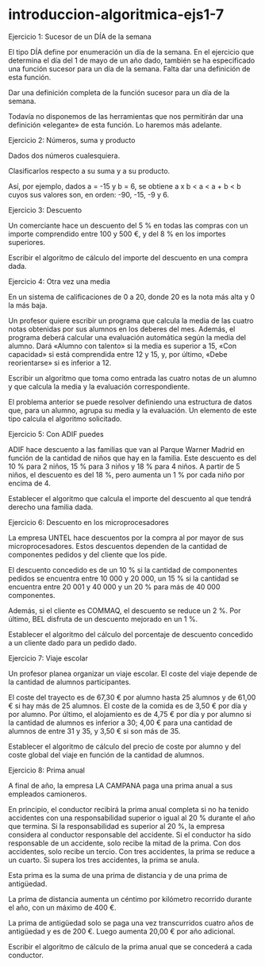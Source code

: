 # introduccion-algoritmica-ejs1-7
Ejercicio 1: Sucesor de un DÍA de la semana





El tipo DÍA define por enumeración un día de la semana. En el ejercicio que determina el día del 1 de mayo de un año dado, también se ha especificado una función sucesor para un día de la semana. Falta dar una definición de esta función.

Dar una definición completa de la función sucesor para un día de la semana.

Todavía no disponemos de las herramientas que nos permitirán dar una definición «elegante» de esta función. Lo haremos más adelante.

Ejercicio 2: Números, suma y producto





Dados dos números cualesquiera.

Clasificarlos respecto a su suma y a su producto.

Así, por ejemplo, dados a = -15 y b = 6, se obtiene a x b < a < a + b < b cuyos sus valores son, en orden: -90, -15, -9 y 6.

Ejercicio 3: Descuento





Un comerciante hace un descuento del 5 % en todas las compras con un importe comprendido entre 100 y 500 €, y del 8 % en los importes superiores.

Escribir el algoritmo de cálculo del importe del descuento en una compra dada.

Ejercicio 4: Otra vez una media





En un sistema de calificaciones de 0 a 20, donde 20 es la nota más alta y 0 la más baja.

Un profesor quiere escribir un programa que calcula la media de las cuatro notas obtenidas por sus alumnos en los deberes del mes. Además, el programa deberá calcular una evaluación automática según la media del alumno. Dará «Alumno con talento» si la media es superior a 15, «Con capacidad» si está comprendida entre 12 y 15, y, por último, «Debe reorientarse» si es inferior a 12.

Escribir un algoritmo que toma como entrada las cuatro notas de un alumno y que calcula la media y la evaluación correspondiente.

El problema anterior se puede resolver definiendo una estructura de datos que, para un alumno, agrupa su media y la evaluación. Un elemento de este tipo calcula el algoritmo solicitado.

Ejercicio 5: Con ADIF puedes





ADIF hace descuento a las familias que van al Parque Warner Madrid en función de la cantidad de niños que hay en la familia. Este descuento es del 10 % para 2 niños, 15 % para 3 niños y 18 % para 4 niños. A partir de 5 niños, el descuento es del 18 %, pero aumenta un 1 % por cada niño por encima de 4.

Establecer el algoritmo que calcula el importe del descuento al que tendrá derecho una familia dada.

Ejercicio 6: Descuento en los microprocesadores





La empresa UNTEL hace descuentos por la compra al por mayor de sus microprocesadores. Estos descuentos dependen de la cantidad de componentes pedidos y del cliente que los pide.

El descuento concedido es de un 10 % si la cantidad de componentes pedidos se encuentra entre 10 000 y 20 000, un 15 % si la cantidad se encuentra entre 20 001 y 40 000 y un 20 % para más de 40 000 componentes.

Además, si el cliente es COMMAQ, el descuento se reduce un 2 %. Por último, BEL disfruta de un descuento mejorado en un 1 %.

Establecer el algoritmo del cálculo del porcentaje de descuento concedido a un cliente dado para un pedido dado.

Ejercicio 7: Viaje escolar





Un profesor planea organizar un viaje escolar. El coste del viaje depende de la cantidad de alumnos participantes.

El coste del trayecto es de 67,30 € por alumno hasta 25 alumnos y de 61,00 € si hay más de 25 alumnos. El coste de la comida es de 3,50 € por día y por alumno. Por último, el alojamiento es de 4,75 € por día y por alumno si la cantidad de alumnos es inferior a 30; 4,00 € para una cantidad de alumnos de entre 31 y 35, y 3,50 € si son más de 35.

Establecer el algoritmo de cálculo del precio de coste por alumno y del coste global del viaje en función de la cantidad de alumnos.

Ejercicio 8: Prima anual





A final de año, la empresa LA CAMPANA paga una prima anual a sus empleados camioneros.

En principio, el conductor recibirá la prima anual completa si no ha tenido accidentes con una responsabilidad superior o igual al 20 % durante el año que termina. Si la responsabilidad es superior al 20 %, la empresa considera al conductor responsable del accidente. Si el conductor ha sido responsable de un accidente, solo recibe la mitad de la prima. Con dos accidentes, solo recibe un tercio. Con tres accidentes, la prima se reduce a un cuarto. Si supera los tres accidentes, la prima se anula.

Esta prima es la suma de una prima de distancia y de una prima de antigüedad.

La prima de distancia aumenta un céntimo por kilómetro recorrido durante el año, con un máximo de 400 €.

La prima de antigüedad solo se paga una vez transcurridos cuatro años de antigüedad y es de 200 €. Luego aumenta 20,00 € por año adicional.

Escribir el algoritmo de cálculo de la prima anual que se concederá a cada conductor.